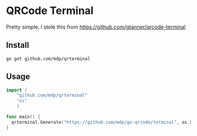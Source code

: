 # QRCode Terminal

Pretty simple, I stole this from https://github.com/gtanner/qrcode-terminal

## Install

`go get github.com/mdp/qrterminal`

## Usage

```go
import (
    "github.com/mdp/qrterminal"
    "os"
    )

func main() {
  qrterminal.Generate("https://github.com/mdp/go-qrcode/terminal", os.Stdout)
}
```

